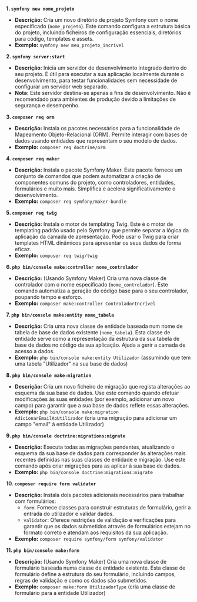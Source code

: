 **1. `symfony new nome_projeto`**

- **Descrição:** Cria um novo diretório de projeto Symfony com o nome especificado (`nome_projeto`). Este comando configura a estrutura básica do projeto, incluindo ficheiros de configuração essenciais, diretórios para código, templates e assets.
- **Exemplo:** `symfony new meu_projeto_incrível`

**2. `symfony server:start`**

- **Descrição:** Inicia um servidor de desenvolvimento integrado dentro do seu projeto. É útil para executar a sua aplicação localmente durante o desenvolvimento, para testar funcionalidades sem necessidade de configurar um servidor web separado.
- **Nota:** Este servidor destina-se apenas a fins de desenvolvimento. Não é recomendado para ambientes de produção devido a limitações de segurança e desempenho.

**3. `composer req orm`**

- **Descrição:** Instala os pacotes necessários para a funcionalidade de Mapeamento Objeto-Relacional (ORM). Permite interagir com bases de dados usando entidades que representam o seu modelo de dados.
- **Exemplo:** `composer req doctrine/orm`

**4. `composer req maker`**

- **Descrição:** Instala o pacote Symfony Maker. Este pacote fornece um conjunto de comandos que podem automatizar a criação de componentes comuns do projeto, como controladores, entidades, formulários e muito mais. Simplifica e acelera significativamente o desenvolvimento.
- **Exemplo:** `composer req symfony/maker-bundle`

**5. `composer req twig`**

- **Descrição:** Instala o motor de templating Twig. Este é o motor de templating padrão usado pelo Symfony que permite separar a lógica da aplicação da camada de apresentação. Pode usar o Twig para criar templates HTML dinâmicos para apresentar os seus dados de forma eficaz.
- **Exemplo:** `composer req twig/twig`

**6. `php bin/console make:controller nome_controlador`**

- **Descrição:** (Usando Symfony Maker) Cria uma nova classe de controlador com o nome especificado (`nome_controlador`). Este comando automatiza a geração do código base para o seu controlador, poupando tempo e esforço.
- **Exemplo:** `composer make:controller ControladorIncrível`

**7. `php bin/console make:entity nome_tabela`**

- **Descrição:** Cria uma nova classe de entidade baseada num nome de tabela de base de dados existente (`nome_tabela`). Esta classe de entidade serve como a representação da estrutura da sua tabela de base de dados no código da sua aplicação. Ajuda a gerir a camada de acesso a dados.
- **Exemplo:** `php bin/console make:entity Utilizador` (assumindo que tem uma tabela "Utilizador" na sua base de dados)

**8. `php bin/console make:migration`**

- **Descrição:** Cria um novo ficheiro de migração que regista alterações ao esquema da sua base de dados. Use este comando quando efetuar modificações às suas entidades (por exemplo, adicionar um novo campo) para garantir que a sua base de dados reflete essas alterações.
- **Exemplo:** `php bin/console make:migration AdicionarEmailAoUtilizador` (cria uma migração para adicionar um campo "email" à entidade Utilizador)

**9. `php bin/console doctrine:migrations:migrate`**

- **Descrição:** Executa todas as migrações pendentes, atualizando o esquema da sua base de dados para corresponder às alterações mais recentes definidas nas suas classes de entidade e migração. Use este comando após criar migrações para as aplicar à sua base de dados.
- **Exemplo:** `php bin/console doctrine:migrations:migrate`

**10. `composer require form validator`**

- **Descrição:** Instala dois pacotes adicionais necessários para trabalhar com formulários:
  - `form`: Fornece classes para construir estruturas de formulário, gerir a entrada do utilizador e validar dados.
  - `validator`: Oferece restrições de validação e verificações para garantir que os dados submetidos através de formulários estejam no formato correto e atendam aos requisitos da sua aplicação.
- **Exemplo:** `composer require symfony/form symfony/validator`

**11. `php bin/console make:form`**

- **Descrição:** (Usando Symfony Maker) Cria uma nova classe de formulário baseada numa classe de entidade existente. Esta classe de formulário define a estrutura do seu formulário, incluindo campos, regras de validação e como os dados são submetidos.
- **Exemplo:** `composer make:form UtilizadorType` (cria uma classe de formulário para a entidade Utilizador)
